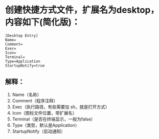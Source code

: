 # 创建快捷方式文件，扩展名为desktop，内容如下(简化版)：

```
[Desktop Entry]
Name=
Comment=
Exec=
Icon=
Terminal=
Type=Application
StartupNotify=true
```

## 解释：

1. Name（名称）
2. Comment（程序注释）
3. Exec（执行路径，有些需要加 sh，就是打开方式）
4. Icon（图标文件位置，带扩展名）
5. Terminal（是否在终端显示，一般为false）
6. Type（类型，默认是Application）
7. StartupNotify（启动通知）